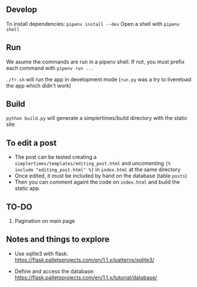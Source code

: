 ## Develop
To install dependencies: ```pipenv install --dev```
Open a shell with ```pipenv shell```

## Run
We asume the commands are run in a pipenv shell. If not, you must prefix each command with ```pipenv run ...```

```./fr.sh``` will run the app in development mode
(```run.py``` was a try to livereload the app which didn't work)

## Build
```python build.py``` will generate a simplertimes/build directory with the static site

## To edit a post
- The post can be tested creating a `simplertimes/templates/editing_post.html` and uncomenting `{% include "editing_post.html" %}`
in `index.html` at the same directory
- Once edited, it must be included by hand on the database (table `posts`)
- Then you can comment againt the code on `index.html` and build the static app.

## TO-DO
1) Pagination on main page

## Notes and things to explore
- Use sqlite3 with flask:
  https://flask.palletsprojects.com/en/1.1.x/patterns/sqlite3/

- Define and access the database:
  https://flask.palletsprojects.com/en/1.1.x/tutorial/database/
